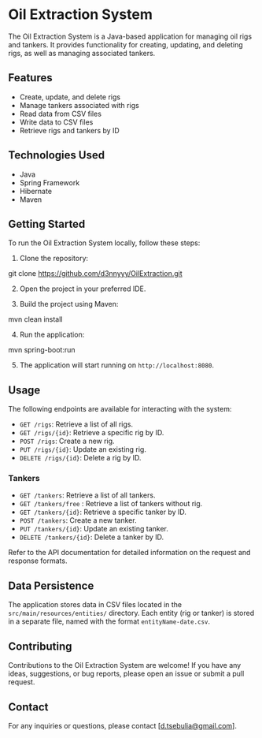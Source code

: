 # Oil Extraction System

The Oil Extraction System is a Java-based application for managing oil rigs and tankers. It provides functionality for creating, updating, and deleting rigs, as well as managing associated tankers.

## Features

- Create, update, and delete rigs
- Manage tankers associated with rigs
- Read data from CSV files
- Write data to CSV files
- Retrieve rigs and tankers by ID

## Technologies Used

- Java
- Spring Framework
- Hibernate
- Maven

## Getting Started

To run the Oil Extraction System locally, follow these steps:

1. Clone the repository:

git clone https://github.com/d3nnyyy/OilExtraction.git

2. Open the project in your preferred IDE.

3. Build the project using Maven:

mvn clean install

4. Run the application:

mvn spring-boot:run


5. The application will start running on `http://localhost:8080`.

## Usage

The following endpoints are available for interacting with the system:

- `GET /rigs`: Retrieve a list of all rigs.
- `GET /rigs/{id}`: Retrieve a specific rig by ID.
- `POST /rigs`: Create a new rig.
- `PUT /rigs/{id}`: Update an existing rig.
- `DELETE /rigs/{id}`: Delete a rig by ID.

### Tankers

- `GET /tankers`: Retrieve a list of all tankers.
- `GET /tankers/free` : Retrieve a list of tankers without rig.
- `GET /tankers/{id}`: Retrieve a specific tanker by ID.
- `POST /tankers`: Create a new tanker.
- `PUT /tankers/{id}`: Update an existing tanker.
- `DELETE /tankers/{id}`: Delete a tanker by ID.

Refer to the API documentation for detailed information on the request and response formats.

## Data Persistence

The application stores data in CSV files located in the `src/main/resources/entities/` directory. Each entity (rig or tanker) is stored in a separate file, named with the format `entityName-date.csv`.

## Contributing

Contributions to the Oil Extraction System are welcome! If you have any ideas, suggestions, or bug reports, please open an issue or submit a pull request.

## Contact

For any inquiries or questions, please contact [d.tsebulia@gmail.com].

